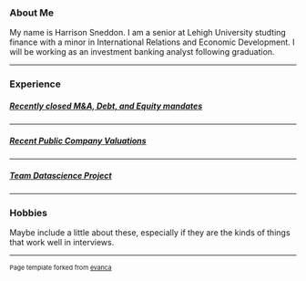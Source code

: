 ### About Me

My name is Harrison Sneddon. I am a senior at Lehigh University studting finance with a minor in International Relations and Economic Development. I will be working as an investment banking analyst following graduation. 

---

### Experience

##### **[Recently closed M&A, Debt, and Equity mandates](Transaction)**

---

##### **[Recent Public Company Valuations](Regression_practice)**

---

##### **[Team Datascience Project](https://github.com/SNEDDONH/SNEDDONH.github.io/blob/master/final_report_notebook.ipynb)**

---

### Hobbies

Maybe include a little about these, especially if they are the kinds of things that work well in interviews.

---
<p style="font-size:11px">Page template forked from <a href="https://github.com/evanca/quick-portfolio">evanca</a></p>

